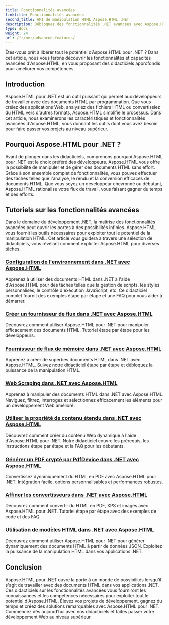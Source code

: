 ```yaml
---
title: Fonctionnalités avancées
linktitle: Fonctionnalités avancées
second_title: API de manipulation HTML Aspose.HTML .NET
description: Débloquez des fonctionnalités .NET avancées avec Aspose.HTML ! De la configuration de l'environnement au web scraping, explorez des didacticiels complets pour un développement Web puissant.
type: docs
weight: 24
url: /fr/net/advanced-features/
---
```


Êtes-vous prêt à libérer tout le potentiel d’Aspose.HTML pour .NET ? Dans cet article, nous vous ferons découvrir les fonctionnalités et capacités avancées d'Aspose.HTML, en vous proposant des didacticiels approfondis pour améliorer vos compétences.

## Introduction

Aspose.HTML pour .NET est un outil puissant qui permet aux développeurs de travailler avec des documents HTML par programmation. Que vous créiez des applications Web, analysiez des fichiers HTML ou convertissiez du HTML vers d'autres formats, Aspose.HTML simplifie le processus. Dans cet article, nous examinerons les caractéristiques et fonctionnalités avancées d'Aspose.HTML, vous donnant les outils dont vous avez besoin pour faire passer vos projets au niveau supérieur.

## Pourquoi Aspose.HTML pour .NET ?

Avant de plonger dans les didacticiels, comprenons pourquoi Aspose.HTML pour .NET est le choix préféré des développeurs. Aspose.HTML vous offre la possibilité de manipuler et de gérer des documents HTML sans effort. Grâce à son ensemble complet de fonctionnalités, vous pouvez effectuer des tâches telles que l'analyse, le rendu et la conversion efficaces de documents HTML. Que vous soyez un développeur chevronné ou débutant, Aspose.HTML rationalise votre flux de travail, vous faisant gagner du temps et des efforts.

## Tutoriels sur les fonctionnalités avancées
Dans le domaine du développement .NET, la maîtrise des fonctionnalités avancées peut ouvrir les portes à des possibilités infinies. Aspose.HTML vous fournit les outils nécessaires pour exploiter tout le potentiel de la manipulation HTML. Cet article vous guidera à travers une sélection de didacticiels, vous révélant comment exploiter Aspose.HTML pour diverses tâches.
### [Configuration de l'environnement dans .NET avec Aspose.HTML](./environment-configuration/)
Apprenez à utiliser des documents HTML dans .NET à l'aide d'Aspose.HTML pour des tâches telles que la gestion de scripts, les styles personnalisés, le contrôle d'exécution JavaScript, etc. Ce didacticiel complet fournit des exemples étape par étape et une FAQ pour vous aider à démarrer.
### [Créer un fournisseur de flux dans .NET avec Aspose.HTML](./create-stream-provider/)
Découvrez comment utiliser Aspose.HTML pour .NET pour manipuler efficacement des documents HTML. Tutoriel étape par étape pour les développeurs.
### [Fournisseur de flux de mémoire dans .NET avec Aspose.HTML](./memory-stream-provider/)
Apprenez à créer de superbes documents HTML dans .NET avec Aspose.HTML. Suivez notre didacticiel étape par étape et débloquez la puissance de la manipulation HTML.
### [Web Scraping dans .NET avec Aspose.HTML](./web-scraping/)
Apprenez à manipuler des documents HTML dans .NET avec Aspose.HTML. Naviguez, filtrez, interrogez et sélectionnez efficacement les éléments pour un développement Web amélioré.
### [Utiliser la propriété de contenu étendu dans .NET avec Aspose.HTML](./use-extended-content-property/)
Découvrez comment créer du contenu Web dynamique à l'aide d'Aspose.HTML pour .NET. Notre didacticiel couvre les prérequis, les instructions étape par étape et la FAQ pour les débutants.
### [Générer un PDF crypté par PdfDevice dans .NET avec Aspose.HTML](./generate-encrypted-pdf-by-pdfdevice/)
Convertissez dynamiquement du HTML en PDF avec Aspose.HTML pour .NET. Intégration facile, options personnalisables et performances robustes.
### [Affiner les convertisseurs dans .NET avec Aspose.HTML](./fine-tuning-converters/)
Découvrez comment convertir du HTML en PDF, XPS et images avec Aspose.HTML pour .NET. Tutoriel étape par étape avec des exemples de code et des FAQ.
### [Utilisation de modèles HTML dans .NET avec Aspose.HTML](./using-html-templates/)
Découvrez comment utiliser Aspose.HTML pour .NET pour générer dynamiquement des documents HTML à partir de données JSON. Exploitez la puissance de la manipulation HTML dans vos applications .NET.


## Conclusion

Aspose.HTML pour .NET ouvre la porte à un monde de possibilités lorsqu'il s'agit de travailler avec des documents HTML dans vos applications .NET. Ces didacticiels sur les fonctionnalités avancées vous fourniront les connaissances et les compétences nécessaires pour exploiter tout le potentiel d'Aspose.HTML. Élevez vos projets de développement, gagnez du temps et créez des solutions remarquables avec Aspose.HTML pour .NET. Commencez dès aujourd’hui avec nos didacticiels et faites passer votre développement Web au niveau supérieur.